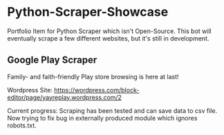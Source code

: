 # Python-Scraper-Showcase
Portfolio Item for Python Scraper which isn't Open-Source. This bot will eventually scrape a few different websites, but it's still in development.

## Google Play Scraper
Family- and faith-friendly Play store browsing is here at last!

Wordpress Site: https://wordpress.com/block-editor/page/yayreplay.wordpress.com/2

Current progress: Scraping has been tested and can save data to csv file. Now trying to fix bug in externally produced module which ignores robots.txt.
